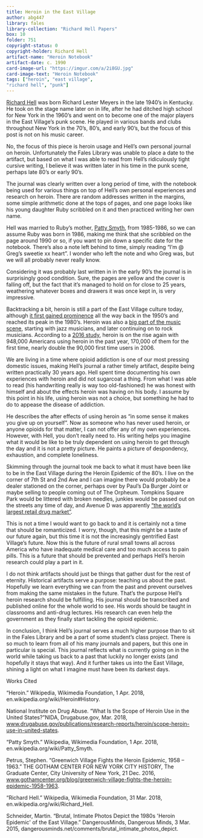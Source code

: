 ```yaml
---
title: Heroin in the East Village
author: abg447
library: fales
library-collection: "Richard Hell Papers"
box: 10
folder: 751
copyright-status: 0
copyright-holder: Richard Hell
artifact-name: "Heroin Notebook"
artifact-date: c. 1990
card-image-url: "https://imgur.com/a/2i8GU.jpg"
card-image-text: "Heroin Notebook"
tags: ["heroin", "east village",
"richard hell", "punk"]
---
```


[Richard Hell](https://en.wikipedia.org/wiki/Richard_Hell) was born Richard Lester Meyers in the late 1940’s in Kentucky. He took on the stage name later on in life, after he had ditched high school for New York in the 1960’s and went on to become one of the major players in the East Village’s punk scene. He played in various bands and clubs throughout New York in the 70’s, 80’s, and early 90’s, but the focus of this post is not on his music career.

No, the focus of this piece is heroin usage and Hell’s own personal journal on heroin. Unfortunately the Fales Library was unable to place a date to the artifact, but based on what I was able to read from Hell’s ridiculously tight cursive writing, I believe it was written later in his time in the punk scene, perhaps late 80’s or early 90’s.

The journal was clearly written over a long period of time, with the notebook being used for various things on top of Hell’s own personal experiences and research on heroin. There are random addresses written in the margins, some simple arithmetic done at the tops of pages, and one page looks like his young daughter Ruby scribbled on it and then practiced writing her own name.

Hell was married to Ruby’s mother, [Patty Smyth](https://en.wikipedia.org/wiki/Patty_Smyth), from 1985-1986, so we can assume Ruby was born in 1986, making me think that she scribbled on the page around 1990 or so, if you want to pin down a specific date for the notebook. There’s also a note left behind to time, simply reading “I’m @ Greg’s sweetie xx heart”. I wonder who left the note and who Greg was, but we will all probably never really know.

Considering it was probably last written in in the early 90’s the journal is in surprisingly good condition. Sure, the pages are yellow and the cover is falling off, but the fact that it’s managed to hold on for close to 25 years, weathering whatever boxes and drawers it was once kept in, is very impressive.

Backtracking a bit, heroin is still a part of the East Village culture today, although [it first gained prominence](https://www.gothamcenter.org/blog/greenwich-village-fights-the-heroin-epidemic-1958-1963) all the way back in the 1950’s and reached its peak in the 1980’s. Heroin was also a [big part of the music scene](https://en.wikipedia.org/wiki/Heroin#History), starting with jazz musicians, and later continuing on to rock musicians.  According to a [2016 study](https://www.drugabuse.gov/publications/research-reports/heroin/scope-heroin-use-in-united-states), heroin is on the rise again with 948,000 Americans using heroin in the past year, 170,000 of them for the first time, nearly double the 90,000 first time users in 2006.

We are living in a time where opioid addiction is one of our most pressing domestic issues, making Hell’s journal a rather timely artifact, despite being written practically 30 years ago. Hell spent time documenting his own experiences with heroin and did not sugarcoat a thing. From what I was able to read (his handwriting really is way too old-fashioned) he was honest with himself and about the effects heroin was having on his body. I assume by this point in his life, using heroin was not a choice, but something he had to do to appease the disease of addiction.

He describes the after effects of using heroin as “in some sense it makes you give up on yourself”. Now as someone who has never used heroin, or anyone opioids for that matter, I can not offer any of my own experiences. However, with Hell, you don’t really need to. His writing helps you imagine what it would be like to be truly dependent on using heroin to get through the day and it is not a pretty picture. He paints a picture of despondency, exhaustion, and complete loneliness.

Skimming through the journal took me back to what it must have been like to be in the East Village during the Heroin Epidemic of the 80’s. I live on the corner of 7th St and 2nd Ave and I can imagine there would probably be a dealer stationed on the corner, perhaps over by Paul’s Da Burger Joint or maybe selling to people coming out of The Orpheum. Tompkins Square Park would be littered with broken needles, junkies would be passed out on the streets any time of day, and Avenue D was apparently [“the world’s largest retail drug market”](https://dangerousminds.net/comments/brutal_intimate_photos_depict).

This is not a time I would want to go back to and it is certainly not a time that should be romanticized. I worry, though, that this might be a taste of our future again, but this time it is not the increasingly gentrified East Village’s future. Now this is the future of rural small towns all across America who have inadequate medical care and too much access to pain pills. This is a future that should be prevented and perhaps Hell’s heroin research could play a part in it.

I do not think artifacts should just be things that gather dust for the rest of eternity. Historical artifacts serve a purpose: teaching us about the past. Hopefully we learn everything we can from the past and prevent ourselves from making the same mistakes in the future. That’s the purpose Hell’s heroin research should be fulfilling. His journal should be transcribed and published online for the whole world to see. His words should be taught in classrooms and anti-drug lectures. His research can even help the government as they finally start tackling the opioid epidemic.

In conclusion, I think Hell’s journal serves a much higher purpose than to sit in the Fales Library and be a part of some student’s class project. There is so much to learn from all of his many journals and papers, but this one in particular is special. This journal reflects what is currently going on in the world while taking us back to a past that luckily no longer exists (and hopefully it stays that way). And it further takes us into the East Village, shining a light on what I imagine must have been its darkest days.

Works Cited

“Heroin.” Wikipedia, Wikimedia Foundation, 1 Apr. 2018, en.wikipedia.org/wiki/Heroin#History.

National Institute on Drug Abuse. “What Is the Scope of Heroin Use in the United States?”NIDA, Drugabuse.gov, Mar. 2018, www.drugabuse.gov/publications/research-reports/heroin/scope-heroin-use-in-united-states.

“Patty Smyth.” Wikipedia, Wikimedia Foundation, 1 Apr. 2018, en.wikipedia.org/wiki/Patty_Smyth.

Petrus, Stephen. “Greenwich Village Fights the Heroin Epidemic, 1958 – 1963.” THE GOTHAM CENTER FOR NEW YORK CITY HISTORY, The Graduate Center, City University of New York, 21 Dec. 2016, www.gothamcenter.org/blog/greenwich-village-fights-the-heroin-epidemic-1958-1963.

“Richard Hell.” Wikipedia, Wikimedia Foundation, 31 Mar. 2018, en.wikipedia.org/wiki/Richard_Hell.

Schneider, Martin. “Brutal, Intimate Photos Depict the 1980s 'Heroin Epidemic' of the East Village.” DangerousMinds, Dangerous Minds, 3 Mar. 2015, dangerousminds.net/comments/brutal_intimate_photos_depict.
